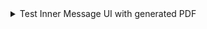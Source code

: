 <details>
<summary>Test Inner Message UI with generated PDF</summary>

First login to admin UI
```text
{SITE_URL}/wp-admin
```

Now, Open the following URL on browser.
```text
{SITE_URL}/wp-admin/admin-ajax.php?action=inner_message_preview_test
```

Now match PDF view with UI
</details>
